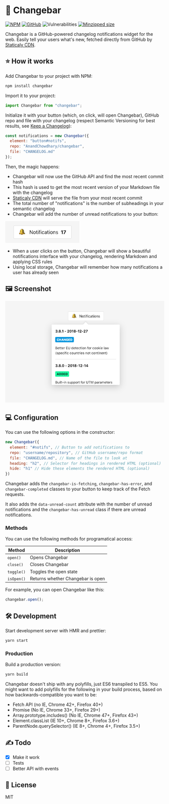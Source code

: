 # 🔔 Changebar

[![NPM](https://img.shields.io/npm/v/changebar.svg)](https://www.npmjs.com/package/changebar)
[![GitHub](https://img.shields.io/github/license/anandchowdhary/changebar.svg)](https://github.com/AnandChowdhary/changebar/blob/master/LICENSE)
![Vulnerabilities](https://img.shields.io/snyk/vulnerabilities/github/AnandChowdhary/changebar.svg)
[![Minzipped size](https://img.shields.io/bundlephobia/minzip/changebar.svg)](https://www.npmjs.com/package/changebar)

Changebar is a GitHub-powered changelog notifications widget for the web. Easily tell your users what's new, fetched directly from GitHub by [Staticaly CDN](https://www.staticaly.com/).

## ⭐ How it works

Add Changebar to your project with NPM:

```bash
npm install changebar
```

Import it to your project:

```js
import Changebar from "changebar";
```

Initialize it with your button (which, on click, will open Changebar), GitHub repo and file with your changelog (respect Semantic Versioning for best results, see [Keep a Changelog](https://keepachangelog.com)):

```js
const notifications = new Changebar({
  element: "button#notifs",
  repo: "AnandChowdhary/changebar",
  file: "CHANGELOG.md"
});
```

Then, the magic happens:

- Changebar will now use the GitHub API and find the most recent commit hash
- This hash is used to get the most recent version of your Markdown file with the changelog
- [Staticaly CDN](https://www.staticaly.com/) will serve the file from your most recent commit
- The total number of "notifications" is the number of subheadings in your semantic changelog
- Changebar will add the number of unread notifications to your button:

![Notifications button](https://raw.githubusercontent.com/AnandChowdhary/changebar/master/docs/button.png)

- When a user clicks on the button, Changebar will show a beautiful notifications interface with your changelog, rendering Markdown and applying CSS rules
- Using local storage, Changebar will remember how many notifications a user has already seen

## 🖼 Screenshot

![Screenshot of Changebar](https://raw.githubusercontent.com/AnandChowdhary/changebar/master/docs/screenshot.png)

## 💻 Configuration

You can use the following options in the constructor:

```js
new Changebar({
  element: "#notifs", // Button to add notifications to
  repo: "username/repository", // GitHub username/repo format
  file: "CHANGELOG.md", // Name of the file to look at
  heading: "h2", // Selector for headings in rendered HTML (optional)
  hide: "h1" // Hide these elements the rendered HTML (optional)
})
```

Changebar adds the `changebar-is-fetching`, `changebar-has-error`, and `changebar-completed` classes to your button to keep track of the Fetch requests.

It also adds the `data-unread-count` attribute with the number of unread notifications and the `changebar-has-unread` class if there are unread notifications.

### Methods

You can use the following methods for programatical access:

| Method | Description |
| - | - |
| `open()` | Opens Changebar |
| `close()` | Closes Changebar |
| `toggle()` | Toggles the open state |
| `isOpen()` | Returns whether Changebar is open |

For example, you can open Changebar like this:

```js
changebar.open();
```

## 🛠️ Development

Start development server with HMR and prettier:

```bash
yarn start
```

### Production

Build a production version:

```bash
yarn build
```

Changebar doesn't ship with any polyfills, just ES6 transpiled to ES5. You might want to add polyfills for the following in your build process, based on how backwards-compatible you want to be:

- Fetch API (no IE, Chrome 42+, Firefox 40+)
- Promise (No IE, Chrome 33+, Firefox 29+)
- Array.prototype.includes() (No IE, Chrome 47+, Firefox 43+)
- Element.classList (IE 10+, Chrome 8+, Firefox 3.6+)
- ParentNode.querySelector() (IE 8+, Chrome 4+, Firefox 3.5+)

## ✍️ Todo

- [x] Make it work
- [ ] Tests
- [ ] Better API with events

## 📝 License

MIT
